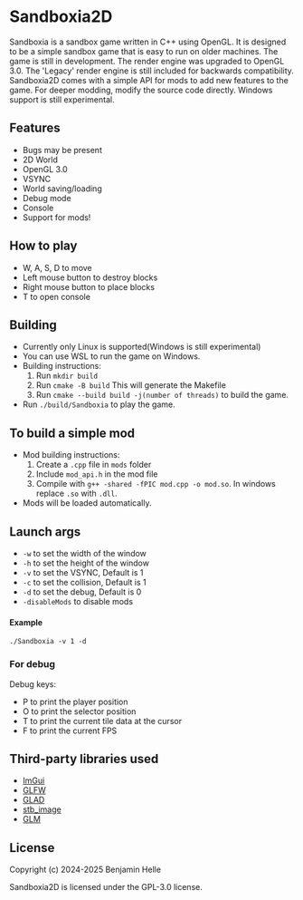 # Sandboxia2D

Sandboxia is a sandbox game written in C++ using OpenGL. It is designed to be a simple sandbox game that is easy to run on older machines. The game is still in development. The render engine was upgraded to OpenGL 3.0. The 'Legacy' render engine is still included for backwards compatibility. Sandboxia2D comes with a simple API for mods to add new features to the game. For deeper modding, modify the source code directly. Windows support is still experimental.

## Features
- Bugs may be present
- 2D World
- OpenGL 3.0
- VSYNC
- World saving/loading
- Debug mode
- Console
- Support for mods!

## How to play

- W, A, S, D to move
- Left mouse button to destroy blocks
- Right mouse button to place blocks
- T to open console

## Building
- Currently only Linux is supported(Windows is still experimental)
- You can use WSL to run the game on Windows.
- Building instructions:
    1. Run `mkdir build`  
    2. Run `cmake -B build` This will generate the Makefile
    3. Run `cmake --build build -j(number of threads)` to build the game.
- Run `./build/Sandboxia` to play the game.

## To build a simple mod
- Mod building instructions:
    1. Create a `.cpp` file in `mods` folder
    2. Include `mod_api.h` in the mod file
    3. Compile with `g++ -shared -fPIC mod.cpp -o mod.so`. In windows replace `.so` with `.dll`.
- Mods will be loaded automatically.

## Launch args

- `-w` to set the width of the window
- `-h` to set the height of the window
- `-v` to set the VSYNC, Default is 1
- `-c` to set the collision, Default is 1
- `-d` to set the debug, Default is 0
- `-disableMods` to disable mods

#### Example

`./Sandboxia -v 1 -d`

### For debug

Debug keys:

- P to print the player position
- O to print the selector position
- T to print the current tile data at the cursor
- F to print the current FPS


## Third-party libraries used
- [ImGui](https://github.com/ocornut/imgui)
- [GLFW](https://github.com/glfw/glfw)
- [GLAD](https://github.com/Dav1dde/glad)
- [stb_image](https://github.com/nothings/stb)
- [GLM](https://github.com/g-truc/glm)


## License
Copyright (c) 2024-2025 Benjamin Helle

Sandboxia2D is licensed under the GPL-3.0 license.

